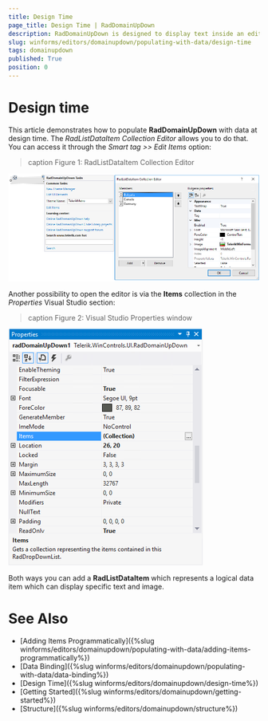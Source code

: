 ```yaml
---
title: Design Time
page_title: Design Time | RadDomainUpDown
description: RadDomainUpDown is designed to display text inside an editor like a text-box and sets a text string from a list of choices. 
slug: winforms/editors/domainupdown/populating-with-data/design-time
tags: domainupdown
published: True
position: 0 
---
```

 
# Design time
 
This article demonstrates how to populate **RadDomainUpDown** with data at design time. The *RadListDataItem Collection Editor* allows you to do that. You can access it through the *Smart tag >> Edit Items* option:

>caption Figure 1: RadListDataItem Collection Editor

![domainupdown-populating-with-data-design-time 001](images/domainupdown-populating-with-data-design-time001.png)

Another possibility to open the editor is via the **Items** collection in the *Properties* Visual Studio section:

>caption Figure 2:  Visual Studio Properties window

![domainupdown-populating-with-data-design-time 002](images/domainupdown-populating-with-data-design-time002.png)

Both ways you can add a **RadListDataItem**  which represents a logical data item which can display specific text and image.


# See Also
* [Adding Items Programmatically]({%slug winforms/editors/domainupdown/populating-with-data/adding-items-programmatically%})
* [Data Binding]({%slug winforms/editors/domainupdown/populating-with-data/data-binding%})
* [Design Time]({%slug winforms/editors/domainupdown/design-time%}) 
* [Getting Started]({%slug winforms/editors/domainupdown/getting-started%})
* [Structure]({%slug winforms/editors/domainupdown/structure%})